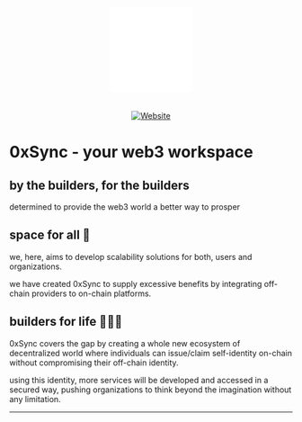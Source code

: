 <div align="center">
<img src="https://raw.githubusercontent.com/0xSync/.github/main/profile/zerox_white.png" width="150"/>
</div>
<br />
<div align="center">

[![Website][ico-website]][link-website]

</div>

[ico-website]: https://img.shields.io/website?up_color=black&up_message=0xSync.com&url=https://0xSync.com

[link-website]: https://0xSync.com

# 0xSync - your web3 workspace

## by the builders, for the builders

determined to provide the web3 world a better way to prosper

## space for all 🌌

we, here, aims to develop scalability solutions for both, users and organizations.

we have created 0xSync to supply excessive benefits by integrating off-chain providers to on-chain platforms.

## builders for life 🤘😎🤘

0xSync covers the gap by creating a whole new ecosystem of decentralized world where individuals can issue/claim self-identity on-chain without compromising their off-chain identity.

using this identity, more services will be developed and accessed in a secured way, pushing organizations to think beyond the imagination without any limitation.

---
